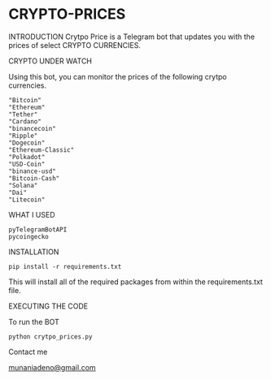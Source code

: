 # CRYPTO-PRICES
INTRODUCTION
Crytpo Price is a Telegram bot that updates you with the prices of select CRYPTO CURRENCIES.

CRYPTO UNDER WATCH

Using this bot, you can monitor the prices of the following crytpo currencies.

    "Bitcoin"
    "Ethereum"
    "Tether"
    "Cardano"
    "binancecoin"
    "Ripple"
    "Dogecoin"
    "Ethereum-Classic"
    "Polkadot"
    "USD-Coin"
    "binance-usd"
    "Bitcoin-Cash"
    "Solana"
    "Dai"
    "Litecoin"

WHAT I USED

    pyTelegramBotAPI
    pycoingecko

INSTALLATION

    pip install -r requirements.txt

This will install all of the required packages from within the requirements.txt file.

EXECUTING THE CODE

To run the BOT

    python crytpo_prices.py


Contact me

munaniadeno@gmail.com